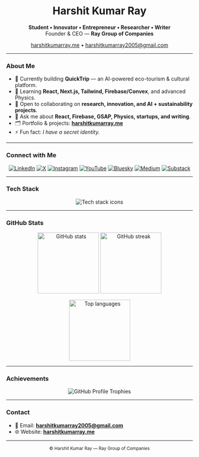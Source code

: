 

<h1 align="center">Harshit Kumar Ray</h1>
<p align="center">
  <b>Student • Innovator • Entrepreneur • Researcher • Writer</b><br/>
  Founder & CEO — <b>Ray Group of Companies</b>
</p>

<p align="center">
  <a href="https://harshitkumarray.me">harshitkumarray.me</a> •
  <a href="mailto:harshitkumarray2005@gmail.com">harshitkumarray2005@gmail.com</a>
</p>

<hr/>

### About Me

- 🔭 Currently building **QuickTrip** — an AI-powered eco-tourism & cultural platform.  
- 🌱 Learning **React, Next.js, Tailwind, Firebase/Convex**, and advanced Physics.  
- 👯 Open to collaborating on **research, innovation, and AI + sustainability projects**.  
- 💬 Ask me about **React, Firebase, GSAP, Physics, startups, and writing**.  
- 🗂️ Portfolio & projects: **[harshitkumarray.me](https://harshitkumarray.me)**  
- ⚡ Fun fact: *I have a secret identity.*

---

### Connect with Me

<p align="center">
  <a href="https://www.linkedin.com/in/harshit-kumar-ray"><img alt="LinkedIn" src="https://img.shields.io/badge/LinkedIn-0A66C2?logo=linkedin&logoColor=white&style=for-the-badge"></a>
  <a href="https://x.com/harshit_k_ray"><img alt="X" src="https://img.shields.io/badge/X-000000?logo=x&logoColor=white&style=for-the-badge"></a>
  <a href="https://instagram.com/harshit.kumar.ray"><img alt="Instagram" src="https://img.shields.io/badge/Instagram-E4405F?logo=instagram&logoColor=white&style=for-the-badge"></a>
  <a href="https://youtube.com/@harshit-kumar-ray"><img alt="YouTube" src="https://img.shields.io/badge/YouTube-FF0000?logo=youtube&logoColor=white&style=for-the-badge"></a>
  <a href="https://bsky.app/profile/harshit-kumar-ray.bsky.social"><img alt="Bluesky" src="https://img.shields.io/badge/Bluesky-0285FF?logo=bluesky&logoColor=white&style=for-the-badge"></a>
  <a href="https://harshitkumarray.medium.com"><img alt="Medium" src="https://img.shields.io/badge/Medium-000000?logo=medium&logoColor=white&style=for-the-badge"></a>
  <a href="https://substack.com/@harshitkumarray"><img alt="Substack" src="https://img.shields.io/badge/Substack-FF6719?logo=substack&logoColor=white&style=for-the-badge"></a>
</p>

---

### Tech Stack

<p align="center">
  <img src="https://skillicons.dev/icons?i=react,nextjs,tailwind,typescript,nodejs,firebase,python,cpp,git,figma,photoshop,blender,gcp,aws,azure,mysql,linux,vscode,html,css&perline=10" alt="Tech stack icons"/>
</p>

---

### GitHub Stats

<p align="center">
  <img src="https://github-readme-stats.vercel.app/api?username=harshit-kumar-ray&show_icons=true&theme=radical" height="165" alt="GitHub stats"/>
  <img src="https://github-readme-streak-stats.herokuapp.com/?user=harshit-kumar-ray&theme=radical" height="165" alt="GitHub streak"/>
</p>

<p align="center">
  <img src="https://github-readme-stats.vercel.app/api/top-langs/?username=harshit-kumar-ray&layout=compact&theme=radical" height="165" alt="Top languages"/>
</p>

---

### Achievements

<p align="center">
  <img src="https://github-profile-trophy.vercel.app/?username=harshit-kumar-ray&theme=onedark&row=1&column=6" alt="GitHub Profile Trophies"/>
</p>

---

### Contact

- 📧 Email: **harshitkumarray2005@gmail.com**  
- 🌐 Website: **[harshitkumarray.me](https://harshitkumarray.me)**

<hr/>

<p align="center"><sub>© Harshit Kumar Ray — Ray Group of Companies</sub></p>
